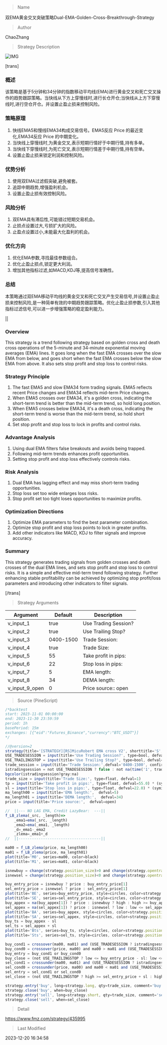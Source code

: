 
> Name

双EMA黄金交叉突破策略Dual-EMA-Golden-Cross-Breakthrough-Strategy

> Author

ChaoZhang

> Strategy Description

![IMG](https://www.fmz.com/upload/asset/162925f4585534cd7a8.png)

[trans]

### 概述

该策略是基于5分钟和34分钟的指数移动平均线(EMA)进行黄金交叉和死亡交叉操作的趋势跟踪策略。当快线从下方上穿慢线时,进行长仓开仓;当快线从上方下穿慢线时,进行空仓开仓。并设置止盈止损来控制风险。

### 策略原理  

1. 快线EMA5和慢线EMA34构成交易信号。EMA5反应 Price 的最近变化,EMA34反应 Price 的中期变化。  
2. 当快线上穿慢线时,为黄金交叉,表示短期行情好于中期行情,持有多单。  
3. 当快线下穿慢线时,为死亡交叉,表示短期行情差于中期行情,持有空单。
4. 设置止盈止损来锁定利润和控制风险。

### 优势分析

1. 使用双EMA过滤假突破,避免被套。
2. 追踪中期趋势,增强盈利机会。  
3. 设置止盈止损有效控制风险。

### 风险分析

1. 双EMA具有滞后性,可能错过短期交易机会。  
2. 止损点设置过大,亏损扩大的风险。
3. 止盈点设置过小,未能最大化盈利的机会。 

### 优化方向  

1. 优化EMA参数,寻找最佳参数组合。  
2. 优化止盈止损点,锁定更大利润。
3. 增加其他指标过滤,如MACD,KDJ等,提高信号准确性。  

### 总结  

本策略通过双EMA移动平均线的黄金交叉和死亡交叉产生交易信号,并设置止盈止损来控制风险,是一种简单有效的中期趋势跟踪策略。优化止盈止损参数,引入其他指标过滤信号,可以进一步增强策略的稳定盈利能力。

||

### Overview  

This strategy is a trend following strategy based on golden cross and death cross operations of the 5-minute and 34-minute exponential moving averages (EMA) lines. It goes long when the fast EMA crosses over the slow EMA from below, and goes short when the fast EMA crosses below the slow EMA from above. It also sets stop profit and stop loss to control risks.  

### Strategy Principle   

1. The fast EMA5 and slow EMA34 form trading signals. EMA5 reflects recent Price changes and EMA34 reflects mid-term Price changes.
2. When EMA5 crosses over EMA34, it's a golden cross, indicating the short-term trend is better than the mid-term trend, so hold long position. 
3. When EMA5 crosses below EMA34, it's a death cross, indicating the short-term trend is worse than the mid-term trend, so hold short position.  
4. Set stop profit and stop loss to lock in profits and control risks.   

### Advantage Analysis   

1. Using dual EMA filters false breakouts and avoids being trapped.  
2. Following mid-term trends enhances profit opportunities.   
3. Setting stop profit and stop loss effectively controls risks.  

### Risk Analysis  

1. Dual EMA has lagging effect and may miss short-term trading opportunities.   
2. Stop loss set too wide enlarges loss risks.  
3. Stop profit set too tight loses opportunities to maximize profits.  

### Optimization Directions   

1. Optimize EMA parameters to find the best parameter combination.   
2. Optimize stop profit and stop loss points to lock in greater profits.  
3. Add other indicators like MACD, KDJ to filter signals and improve accuracy.   

### Summary   

This strategy generates trading signals from golden crosses and death crosses of the dual EMA lines, and sets stop profit and stop loss to control risks. It is a simple and effective mid-term trend following strategy. Further enhancing stable profitability can be achieved by optimizing stop profit/loss parameters and introducing other indicators to filter signals.

[/trans]

> Strategy Arguments



|Argument|Default|Description|
|----|----|----|
|v_input_1|true|Use Trading Session?|
|v_input_2|true|Use Trailing Stop?|
|v_input_3|0400-1500|Trade Session:|
|v_input_4|true|Trade Size:|
|v_input_5|55|Take profit in pips:|
|v_input_6|22|Stop loss in pips:|
|v_input_7|5|EMA length:|
|v_input_8|34|DEMA length:|
|v_input_9_open|0|Price source:: open|high|low|close|hl2|hlc3|hlcc4|ohlc4|


> Source (PineScript)

``` javascript
/*backtest
start: 2023-11-01 00:00:00
end: 2023-11-30 23:59:59
period: 1h
basePeriod: 15m
exchanges: [{"eid":"Futures_Binance","currency":"BTC_USDT"}]
*/

//@version=2
strategy(title='[STRATEGY][RS]MicuRobert EMA cross V2', shorttitle='S', overlay=true, pyramiding=0, initial_capital=100000)
USE_TRADESESSION = input(title='Use Trading Session?', type=bool, defval=true)
USE_TRAILINGSTOP = input(title='Use Trailing Stop?', type=bool, defval=true)
trade_session = input(title='Trade Session:',defval='0400-1500', confirm=false)
istradingsession = not USE_TRADESESSION ? false : not na(time('1', trade_session))
bgcolor(istradingsession?gray:na)
trade_size = input(title='Trade Size:', type=float, defval=1)
tp = input(title='Take profit in pips:', type=float, defval=55.0) * (syminfo.mintick*10)
sl = input(title='Stop loss in pips:', type=float, defval=22.0) * (syminfo.mintick*10)
ma_length00 = input(title='EMA length:',  defval=5)
ma_length01 = input(title='DEMA length:',  defval=34)
price = input(title='Price source:',  defval=open)

//  ||--- NO LAG EMA, Credit LazyBear:  ---||
f_LB_zlema(_src, _length)=>
    _ema1=ema(_src, _length)
    _ema2=ema(_ema1, _length)
    _d=_ema1-_ema2
    _zlema=_ema1+_d
//  ||-------------------------------------||

ma00 = f_LB_zlema(price, ma_length00)
ma01 = f_LB_zlema(price, ma_length01)
plot(title='M0', series=ma00, color=black)
plot(title='M1', series=ma01, color=black)

isnewbuy = change(strategy.position_size)>0 and change(strategy.opentrades)>0
isnewsel = change(strategy.position_size)<0 and change(strategy.opentrades)>0

buy_entry_price = isnewbuy ? price : buy_entry_price[1]
sel_entry_price = isnewsel ? price : sel_entry_price[1]
plot(title='BE', series=buy_entry_price, style=circles, color=strategy.position_size <= 0 ? na : aqua)
plot(title='SE', series=sel_entry_price, style=circles, color=strategy.position_size >= 0 ? na : aqua)
buy_appex = na(buy_appex[1]) ? price : isnewbuy ? high : high >= buy_appex[1] ? high : buy_appex[1]
sel_appex = na(sel_appex[1]) ? price : isnewsel ? low : low <= sel_appex[1] ? low : sel_appex[1]
plot(title='BA', series=buy_appex, style=circles, color=strategy.position_size <= 0 ? na : teal)
plot(title='SA', series=sel_appex, style=circles, color=strategy.position_size >= 0 ? na : teal)
buy_ts = buy_appex - sl
sel_ts = sel_appex + sl
plot(title='Bts', series=buy_ts, style=circles, color=strategy.position_size <= 0 ? na : red)
plot(title='Sts', series=sel_ts, style=circles, color=strategy.position_size >= 0 ? na : red)

buy_cond1 = crossover(ma00, ma01) and (USE_TRADESESSION ? istradingsession : true)
buy_cond0 = crossover(price, ma00) and ma00 > ma01 and (USE_TRADESESSION ? istradingsession : true)
buy_entry = buy_cond1 or buy_cond0
buy_close = (not USE_TRAILINGSTOP ? low <= buy_entry_price - sl: low <= buy_ts) or high>=buy_entry_price+tp//high>=last_traded_price + tp or low<=last_traded_price - sl //high >= hh or 
sel_cond1 = crossunder(ma00, ma01) and (USE_TRADESESSION ? istradingsession : true)
sel_cond0 = crossunder(price, ma00) and ma00 < ma01 and (USE_TRADESESSION ? istradingsession : true)
sel_entry = sel_cond1 or sel_cond0
sel_close = (not USE_TRAILINGSTOP ? high >= sel_entry_price + sl : high >= sel_ts) or low<=sel_entry_price-tp//low<=last_traded_price - tp or high>=last_traded_price + sl //low <= ll or 

strategy.entry('buy', long=strategy.long, qty=trade_size, comment='buy', when=buy_entry)
strategy.close('buy', when=buy_close)
strategy.entry('sell', long=strategy.short, qty=trade_size, comment='sell', when=sel_entry)
strategy.close('sell', when=sel_close)
```

> Detail

https://www.fmz.com/strategy/435995

> Last Modified

2023-12-20 16:34:58
